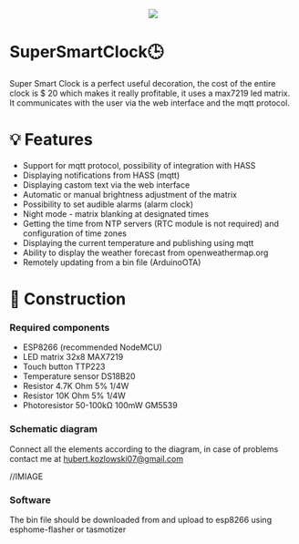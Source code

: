 <p align="center">
    <img src="/images/wled_logo_akemi.png">
</p>

# SuperSmartClock🕒

Super Smart Clock is a perfect useful decoration, the cost of the entire clock is $ 20 which makes it really profitable, it uses a max7219 led matrix. It communicates with the user via the web interface and the mqtt protocol.

# 💡 Features 
- Support for mqtt protocol, possibility of integration with HASS
- Displaying notifications from HASS (mqtt)
- Displaying castom text via the web interface
- Automatic or manual brightness adjustment of the matrix
- Possibility to set audible alarms (alarm clock)
- Night mode - matrix blanking at designated times
- Getting the time from NTP servers (RTC module is not required) and configuration of time zones
- Displaying the current temperature and publishing using mqtt
- Ability to display the weather forecast from openweathermap.org
- Remotely updating from a bin file (ArduinoOTA)

# 🦺 Construction

### Required components

- ESP8266 (recommended NodeMCU)
- LED matrix 32x8 MAX7219
- Touch button TTP223
- Temperature sensor DS18B20
- Resistor 4.7K Ohm 5% 1/4W
- Resistor 10K Ohm 5% 1/4W
- Photoresistor 50-100kΩ 100mW GM5539

### Schematic diagram

Connect all the elements according to the diagram, in case of problems contact me at hubert.kozlowski07@gmail.com

//IMIAGE

### Software

The bin file should be downloaded from <link> and upload to esp8266 using esphome-flasher or tasmotizer

